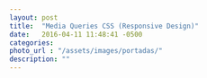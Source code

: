 ```yaml
---
layout: post
title:  "Media Queries CSS (Responsive Design)"
date:   2016-04-11 11:48:41 -0500
categories:  
photo_url : "/assets/images/portadas/"
description: ""
---
```

